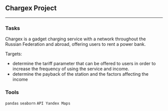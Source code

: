 ## Chargex Project
	
<hr>

### Tasks

Chargex is a gadget charging service with a network throughout the Russian Federation and abroad, offering users to rent a power bank.

Targets:

- determine the tariff parameter that can be offered to users in order to increase the frequency of using the service and income.
- determine the payback of the station and the factors affecting the income

### Tools
`pandas`  `seaborn` `API Yandex Maps`

